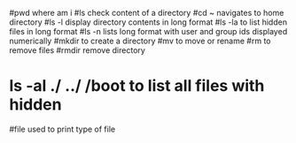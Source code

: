 #pwd where am i
#ls check content of a directory
#cd ~ navigates to home directory
#ls -l display directory contents in long format
#ls -la to list hidden files in long format
#ls -n lists long format with user and group ids displayed numerically
#mkdir to create a directory
#mv to move or rename
#rm to remove files
#rmdir remove directory
# ls -al ./ ../ /boot to list all files with hidden
#file used to print type of file

